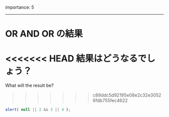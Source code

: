 importance: 5

---

# OR AND OR の結果

<<<<<<< HEAD
結果はどうなるでしょう？
=======
What will the result be?
>>>>>>> c89ddc5d92195e08e2c32e30526fdb755fec4622

```js
alert( null || 2 && 3 || 4 );
```
